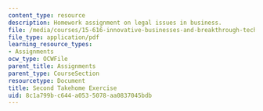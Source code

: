 ```yaml
---
content_type: resource
description: Homework assignment on legal issues in business.
file: /media/courses/15-616-innovative-businesses-and-breakthrough-technologies-the-legal-issues-fall-2004/8c1a799bc644a0535078aa0837045bdb_ex2.pdf
file_type: application/pdf
learning_resource_types:
- Assignments
ocw_type: OCWFile
parent_title: Assignments
parent_type: CourseSection
resourcetype: Document
title: Second Takehome Exercise
uid: 8c1a799b-c644-a053-5078-aa0837045bdb
---
```

